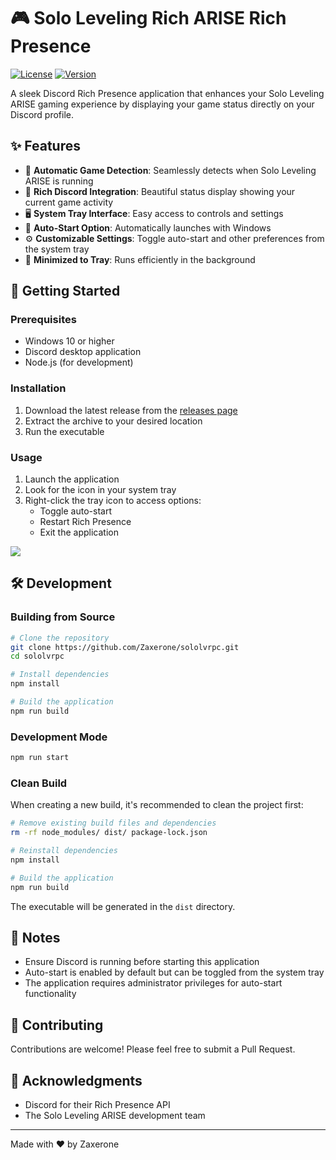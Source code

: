 # 🎮 Solo Leveling Rich ARISE Rich Presence

[![License](https://img.shields.io/github/license/Zaxerone/SoloLvRPC?kill_cache=1)](LICENSE)
[![Version](https://img.shields.io/github/release/Zaxerone/SoloLvRPC)](https://github.com/Zaxerone/sololvrpc/releases)

A sleek Discord Rich Presence application that enhances your Solo Leveling ARISE gaming experience by displaying your game status directly on your Discord profile.

## ✨ Features

- 🎯 **Automatic Game Detection**: Seamlessly detects when Solo Leveling ARISE is running
- 🎨 **Rich Discord Integration**: Beautiful status display showing your current game activity
- 🖥️ **System Tray Interface**: Easy access to controls and settings
- 🔄 **Auto-Start Option**: Automatically launches with Windows
- ⚙️ **Customizable Settings**: Toggle auto-start and other preferences from the system tray
- 🔽 **Minimized to Tray**: Runs efficiently in the background

## 🚀 Getting Started

### Prerequisites

- Windows 10 or higher
- Discord desktop application
- Node.js (for development)

### Installation

1. Download the latest release from the [releases page](https://github.com/Zaxerone/SoloLvRPC/releases)
2. Extract the archive to your desired location
3. Run the executable

### Usage

1. Launch the application
2. Look for the icon in your system tray
3. Right-click the tray icon to access options:
   - Toggle auto-start
   - Restart Rich Presence
   - Exit the application

<picture>
<img src="https://github.com/user-attachments/assets/a7460c1a-7edf-49e6-872e-bb0476e256db">
</picture>
<br>

## 🛠️ Development

### Building from Source

```bash
# Clone the repository
git clone https://github.com/Zaxerone/sololvrpc.git
cd sololvrpc

# Install dependencies
npm install

# Build the application
npm run build
```

### Development Mode

```bash
npm run start
```

### Clean Build

When creating a new build, it's recommended to clean the project first:

```bash
# Remove existing build files and dependencies
rm -rf node_modules/ dist/ package-lock.json

# Reinstall dependencies
npm install

# Build the application
npm run build
```

The executable will be generated in the `dist` directory.

## 📝 Notes

- Ensure Discord is running before starting this application
- Auto-start is enabled by default but can be toggled from the system tray
- The application requires administrator privileges for auto-start functionality

## 🤝 Contributing

Contributions are welcome! Please feel free to submit a Pull Request.

## 🙏 Acknowledgments

- Discord for their Rich Presence API
- The Solo Leveling ARISE development team

---

Made with ❤️ by Zaxerone
